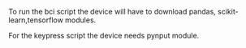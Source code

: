 To run the bci script the device will have to download pandas, scikit-learn,tensorflow modules.
    
For the keypress script the device needs pynput module.